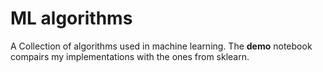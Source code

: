 # ML algorithms
A Collection of algorithms used in machine learning. The **demo** notebook compairs my implementations with the ones from sklearn.
